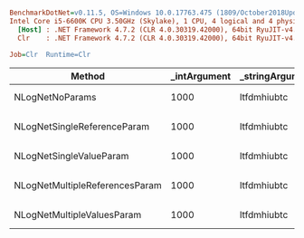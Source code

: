 ``` ini

BenchmarkDotNet=v0.11.5, OS=Windows 10.0.17763.475 (1809/October2018Update/Redstone5)
Intel Core i5-6600K CPU 3.50GHz (Skylake), 1 CPU, 4 logical and 4 physical cores
  [Host] : .NET Framework 4.7.2 (CLR 4.0.30319.42000), 64bit RyuJIT-v4.7.3362.0
  Clr    : .NET Framework 4.7.2 (CLR 4.0.30319.42000), 64bit RyuJIT-v4.7.3362.0

Job=Clr  Runtime=Clr  

```
|                         Method | _intArgument | _stringArgument |     Mean |     Error |    StdDev | Ratio | Rank |
|------------------------------- |------------- |---------------- |---------:|----------:|----------:|------:|-----:|
|                NLogNetNoParams |         1000 |     ltfdmhiubtc | 1.845 us | 0.0369 us | 0.0939 us |  1.00 |    1 |
|                                |              |                 |          |           |           |       |      |
|    NLogNetSingleReferenceParam |         1000 |     ltfdmhiubtc | 1.948 us | 0.0414 us | 0.0935 us |  1.00 |    1 |
|                                |              |                 |          |           |           |       |      |
|        NLogNetSingleValueParam |         1000 |     ltfdmhiubtc | 2.120 us | 0.0421 us | 0.0967 us |  1.00 |    1 |
|                                |              |                 |          |           |           |       |      |
| NLogNetMultipleReferencesParam |         1000 |     ltfdmhiubtc | 2.975 us | 0.0589 us | 0.1148 us |  1.00 |    1 |
|                                |              |                 |          |           |           |       |      |
|     NLogNetMultipleValuesParam |         1000 |     ltfdmhiubtc | 3.515 us | 0.0702 us | 0.1480 us |  1.00 |    1 |
